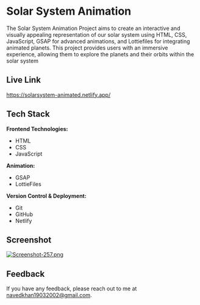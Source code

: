 # Solar System Animation

The Solar System Animation Project aims to create an interactive and visually appealing representation of our solar system using HTML, CSS, JavaScript, GSAP for advanced animations, and Lottiefiles for integrating animated planets. This project provides users with an immersive experience, allowing them to explore the planets and their orbits within the solar system

## Live Link

https://solarsystem-animated.netlify.app/

## Tech Stack

**Frontend Technologies:**

- HTML
- CSS
- JavaScript

**Animation:**

- GSAP
- LottieFiles

**Version Control & Deployment:**

- Git
- GitHub
- Netlify

## Screenshot

[![Screenshot-257.png](https://i.postimg.cc/cHzsVMc3/Screenshot-257.png)](https://postimg.cc/WFMLZZCp)

## Feedback

If you have any feedback, please reach out to me at navedkhan19032002@gmail.com.
